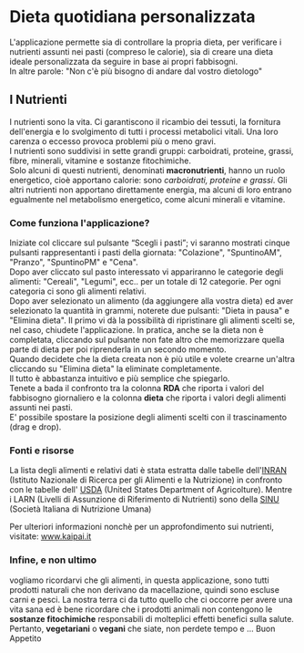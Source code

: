 # Dieta quotidiana personalizzata

L'applicazione permette sia di controllare la propria dieta, per verificare i nutrienti assunti nei pasti (compreso le calorie), sia di creare una dieta ideale personalizzata da seguire in base ai propri fabbisogni. <br>In altre parole: "Non c'è più bisogno di andare dal vostro dietologo"

<h2>I Nutrienti</h2>

I nutrienti sono la vita. Ci garantiscono il ricambio dei tessuti, la fornitura dell'energia e lo svolgimento di tutti i processi metabolici vitali. Una loro carenza o eccesso provoca problemi più o meno gravi.<br />
I nutrienti sono suddivisi in sette grandi gruppi: carboidrati, proteine, grassi, fibre, minerali, vitamine e sostanze fitochimiche. <br>
Solo alcuni di questi nutrienti, denominati <b>macronutrienti</b>, hanno un ruolo energetico, cioè apportano calorie: sono <em>carboidrati, proteine e grassi</em>. Gli altri nutrienti non apportano direttamente energia, ma alcuni di loro entrano egualmente nel metabolismo energetico, come alcuni minerali e vitamine.
<h3>Come funziona l'applicazione?</h3>
Iniziate col cliccare sul pulsante <q>Scegli i pasti</q>; vi saranno mostrati  cinque pulsanti rappresentanti i pasti della giornata: "Colazione", "SpuntinoAM", "Pranzo", "SpuntinoPM" e "Cena".<br>
Dopo aver cliccato sul pasto interessato vi appariranno le categorie degli alimenti: "Cereali", "Legumi", ecc.. per un totale di 12 categorie. Per ogni categoria ci sono gli alimenti relativi.  <br>
Dopo aver selezionato un alimento (da aggiungere alla vostra dieta) ed aver selezionato la quantità in grammi, noterete due pulsanti: "Dieta in pausa" e "Elimina dieta". Il primo vi dà la possibilità di ripristinare gli alimenti scelti se, nel caso, chiudete l'applicazione. In pratica, anche se la dieta non è completata, cliccando sul pulsante non fate altro che memorizzare quella parte di dieta per poi riprenderla in un secondo momento.<br>
Quando decidete che la dieta creata non è più utile e volete crearne un'altra cliccando su "Elimina dieta" la eliminate completamente. <br>
Il tutto è abbastanza intuitivo e più semplice che spiegarlo.  <br>
Tenete a bada il confronto tra la colonna <b>RDA</b> che riporta i valori del fabbisogno giornaliero e la colonna <b>dieta</b> che riporta i valori degli alimenti assunti nei pasti.  <br>
E' possibile spostare la posizione degli alimenti scelti con il trascinamento (drag e drop).

<h3>Fonti e risorse</h3>
La lista degli alimenti e relativi dati  è stata estratta dalle tabelle dell'<a href="http://nut.entecra.it/">INRAN</a> (Istituto Nazionale di Ricerca per gli Alimenti e la Nutrizione) in confronto con le tabelle dell' <a href="http://www.usda.gov">USDA</a> (United States Department of Agricolture).
Mentre i LARN  (Livelli di Assunzione di Riferimento di Nutrienti) sono della <a href="http://www.sinu.it/documenti/20121016_LARN_bologna_sintesi_prefinale.pdf">SINU</a> (Società Italiana di Nutrizione Umana)

Per ulteriori informazioni nonchè per un approfondimento sui nutrienti, visitate: www.kaipai.it

<h3>Infine, e non ultimo </h3>
vogliamo ricordarvi che gli alimenti, in questa applicazione, sono tutti prodotti naturali che non derivano da macellazione, quindi sono escluse carni e pesci. La nostra terra ci da tutto quello che ci occorre per avere una vita sana ed è bene ricordare che i prodotti animali non contengono le <b>sostanze fitochimiche</b> responsabili di molteplici effetti benefici sulla salute. <br>
Pertanto, <b>vegetariani</b> o <b>vegani</b> che siate, non perdete tempo e ... Buon Appetito
